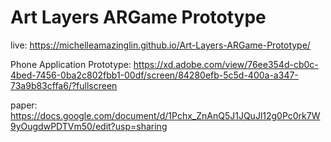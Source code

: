 # Art Layers ARGame Prototype

live: https://michelleamazinglin.github.io/Art-Layers-ARGame-Prototype/

Phone Application Prototype: https://xd.adobe.com/view/76ee354d-cb0c-4bed-7456-0ba2c802fbb1-00df/screen/84280efb-5c5d-400a-a347-73a9b83cffa6/?fullscreen

paper: https://docs.google.com/document/d/1Pchx_ZnAnQ5J1JQuJl12g0Pc0rk7W9yOugdwPDTVm50/edit?usp=sharing
